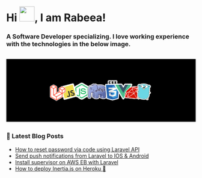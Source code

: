 # Hi <img src="https://raw.githubusercontent.com/MartinHeinz/MartinHeinz/master/wave.gif" width="40px" height="40px">, I am Rabeea!

### A Software Developer specializing. I love working experience with the technologies in the below image.
## <img src="image.jpeg"/>


### 📕 Latest Blog Posts
- [How to reset password via code using Laravel API](https://dev.to/rabeeaali/how-to-reset-password-via-code-using-laravel-api-2f6p)
- [Send push notifications from Laravel to IOS & Android](https://dev.to/rabeeaali/send-push-notifications-from-laravel-to-ios-android-29b4)
- [Install supervisor on AWS EB with Laravel ](https://dev.to/rabeeaali/install-supervisor-on-aws-eb-with-laravel-5g8a)
- [How to deploy Inertia.js on Heroku 🚀 ](https://dev.to/rabeeaali/how-to-deploy-inertia-js-to-heroku-2cdn)
